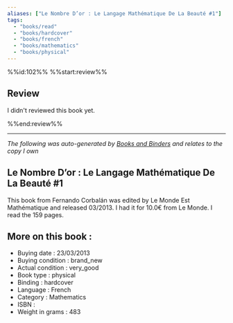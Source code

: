 ```yaml
---
aliases: ["Le Nombre D’or : Le Langage Mathématique De La Beauté #1"] 
tags: 
  - "books/read" 
  - "books/hardcover" 
  - "books/french"
  - "books/mathematics"
  - "books/physical"
---
```

%%id:102%%
%%start:review%%
## Review
I didn't reviewed this book yet. 

%%end:review%%

---
_The following was auto-generated by [Books and Binders](Books%20and%20Binders.md) and relates to the copy I own_
## Le Nombre D’or : Le Langage Mathématique De La Beauté #1
This book from Fernando Corbalán was edited by Le Monde Est Mathématique and released 03/2013. I had it for 10.0€ from Le Monde. I read the 159 pages.

## More on this book :
- Buying date : 23/03/2013
- Buying condition : brand_new
- Actual condition : very_good
- Book type : physical
- Binding : hardcover
- Language : French
- Category : Mathematics
- ISBN : 
- Weight in grams : 483
